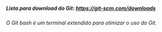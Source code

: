##### Lista para download do Git: https://git-scm.com/downloads

*O Git bash é um terminal extendido para otimizar o uso do Git.*
